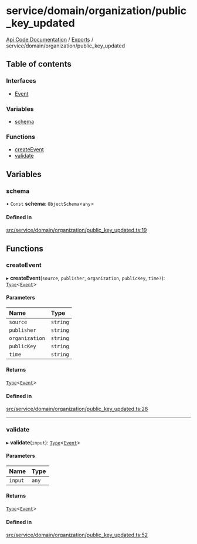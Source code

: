 # service/domain/organization/public\_key\_updated
 
[Api Code Documentation](../README.md) / [Exports](../modules.md) / service/domain/organization/public\_key\_updated

## Table of contents

### Interfaces

- [Event](../interfaces/service_domain_organization_public_key_updated.Event.md)

### Variables

- [schema](service_domain_organization_public_key_updated.md#schema)

### Functions

- [createEvent](service_domain_organization_public_key_updated.md#createevent)
- [validate](service_domain_organization_public_key_updated.md#validate)

## Variables

### schema

• `Const` **schema**: `ObjectSchema`<`any`\>

#### Defined in

[src/service/domain/organization/public_key_updated.ts:19](https://github.com/openkfw/TruBudget/blob/95e6f8a/api/src/service/domain/organization/public_key_updated.ts#L19)

## Functions

### createEvent

▸ **createEvent**(`source`, `publisher`, `organization`, `publicKey`, `time?`): [`Type`](result.md#type)<[`Event`](../interfaces/service_domain_organization_public_key_updated.Event.md)\>

#### Parameters

| Name | Type |
| :------ | :------ |
| `source` | `string` |
| `publisher` | `string` |
| `organization` | `string` |
| `publicKey` | `string` |
| `time` | `string` |

#### Returns

[`Type`](result.md#type)<[`Event`](../interfaces/service_domain_organization_public_key_updated.Event.md)\>

#### Defined in

[src/service/domain/organization/public_key_updated.ts:28](https://github.com/openkfw/TruBudget/blob/95e6f8a/api/src/service/domain/organization/public_key_updated.ts#L28)

___

### validate

▸ **validate**(`input`): [`Type`](result.md#type)<[`Event`](../interfaces/service_domain_organization_public_key_updated.Event.md)\>

#### Parameters

| Name | Type |
| :------ | :------ |
| `input` | `any` |

#### Returns

[`Type`](result.md#type)<[`Event`](../interfaces/service_domain_organization_public_key_updated.Event.md)\>

#### Defined in

[src/service/domain/organization/public_key_updated.ts:52](https://github.com/openkfw/TruBudget/blob/95e6f8a/api/src/service/domain/organization/public_key_updated.ts#L52)
